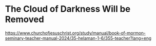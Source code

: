 # The Cloud of Darkness Will be Removed

https://www.churchofjesuschrist.org/study/manual/book-of-mormon-seminary-teacher-manual-2024/35-helaman-1-6/355-teacher?lang=eng

